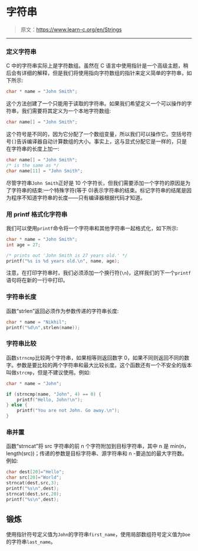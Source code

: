 # 字符串

> 原文：<https://www.learn-c.org/en/Strings>

* * *

### 定义字符串

C 中的字符串实际上是字符数组。虽然在 C 语言中使用指针是一个高级主题，稍后会有详细的解释，但是我们将使用指向字符数组的指针来定义简单的字符串，如下所示:

```cpp
char * name = "John Smith"; 
```

这个方法创建了一个只能用于读取的字符串。如果我们希望定义一个可以操作的字符串，我们需要将其定义为一个本地字符数组:

```cpp
char name[] = "John Smith"; 
```

这个符号是不同的，因为它分配了一个数组变量，所以我们可以操作它。空括号符号`[]`告诉编译器自动计算数组的大小。事实上，这与显式分配它是一样的，只是在字符串的长度上加一:

```cpp
char name[] = "John Smith";
/* is the same as */
char name[11] = "John Smith"; 
```

尽管字符串`John Smith`正好是 10 个字符长，但我们需要添加一个字符的原因是为了字符串的结束:一个特殊字符(等于 0)表示字符串的结束。标记字符串的结尾是因为程序不知道字符串的长度——只有编译器根据代码才知道。

### 用 printf 格式化字符串

我们可以使用`printf`命令将一个字符串和其他字符串一起格式化，如下所示:

```cpp
char * name = "John Smith";
int age = 27;

/* prints out 'John Smith is 27 years old.' */
printf("%s is %d years old.\n", name, age); 
```

注意，在打印字符串时，我们必须添加一个换行符(`\n`)，这样我们的下一个`printf`语句将在新的一行中打印。

### 字符串长度

函数“strlen”返回必须作为参数传递的字符串长度:

```cpp
char * name = "Nikhil";
printf("%d\n",strlen(name)); 
```

### 字符串比较

函数`strncmp`比较两个字符串，如果相等则返回数字 0，如果不同则返回不同的数字。参数是要比较的两个字符串和最大比较长度。这个函数还有一个不安全的版本叫做`strcmp`，但是不建议使用。例如:

```cpp
char * name = "John";

if (strncmp(name, "John", 4) == 0) {
    printf("Hello, John!\n");
} else {
    printf("You are not John. Go away.\n");
} 
```

### 串并置

函数“strncat”将 src 字符串的前 n 个字符附加到目标字符串，其中 n 是 min(n，length(src))；传递的参数是目标字符串、源字符串和 n -要追加的最大字符数。例如:

```cpp
char dest[20]="Hello";
char src[20]="World";
strncat(dest,src,3);
printf("%s\n",dest);
strncat(dest,src,20);
printf("%s\n",dest); 
```

## 锻炼

使用指针符号定义值为`John`的字符串`first_name`，使用局部数组符号定义值为`Doe`的字符串`last_name`。